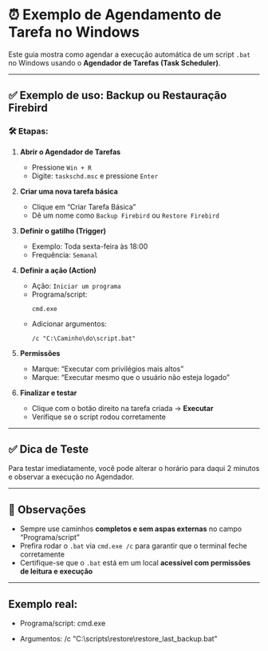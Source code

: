 # ⏰ Exemplo de Agendamento de Tarefa no Windows

Este guia mostra como agendar a execução automática de um script `.bat` no Windows usando o **Agendador de Tarefas (Task Scheduler)**.

---

## ✅ Exemplo de uso: Backup ou Restauração Firebird

### 🛠️ Etapas:

1. **Abrir o Agendador de Tarefas**
   - Pressione `Win + R`
   - Digite: `taskschd.msc` e pressione `Enter`

2. **Criar uma nova tarefa básica**
   - Clique em “Criar Tarefa Básica”
   - Dê um nome como `Backup Firebird` ou `Restore Firebird`

3. **Definir o gatilho (Trigger)**
   - Exemplo: Toda sexta-feira às 18:00
   - Frequência: `Semanal`

4. **Definir a ação (Action)**
   - Ação: `Iniciar um programa`
   - Programa/script:
     ```
     cmd.exe
     ```
   - Adicionar argumentos:
     ```
     /c "C:\Caminho\do\script.bat"
     ```

5. **Permissões**
   - Marque: “Executar com privilégios mais altos”
   - Marque: “Executar mesmo que o usuário não esteja logado”

6. **Finalizar e testar**
   - Clique com o botão direito na tarefa criada → **Executar**
   - Verifique se o script rodou corretamente

---

## ✅ Dica de Teste

Para testar imediatamente, você pode alterar o horário para daqui 2 minutos e observar a execução no Agendador.

---

## 🔐 Observações

- Sempre use caminhos **completos e sem aspas externas** no campo “Programa/script”
- Prefira rodar o `.bat` via `cmd.exe /c` para garantir que o terminal feche corretamente
- Certifique-se que o `.bat` está em um local **acessível com permissões de leitura e execução**

---

## Exemplo real:

- Programa/script:
cmd.exe

- Argumentos:
/c "C:\scripts\restore\restore_last_backup.bat"

